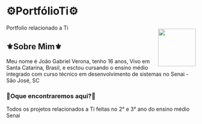 

# ⚙️PortfólioTi⚙️
Portfolio relacionado a Ti

<img align="right" width="100px" style="margin-top:-20px" src="https://i.imgur.com/8yDEYRy.gif">


## ⚜️Sobre Mim⚜️


Meu nome é João Gabriel Verona, tenho 16 anos, Vivo em Santa Catarina, Brasil, e esctou cursando o ensino médio integrado com curso técnico em desenvolvimento de sistemas no Senai -São José, SC

### 📝Oque encontraremos aqui?📝
Todos os projetos relacionados a Ti feitas no 2° e 3° ano do ensino médio Senai
